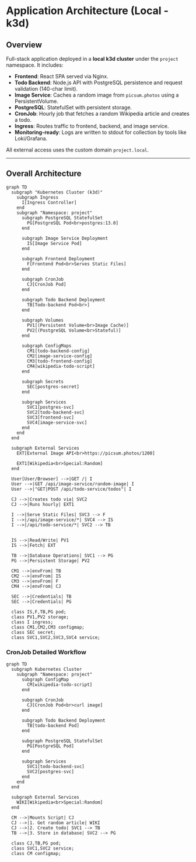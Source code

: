 # Application Architecture (Local - k3d)

## Overview

Full-stack application deployed in a **local k3d cluster** under the `project` namespace. It includes:

- **Frontend**: React SPA served via Nginx.
- **Todo Backend**: Node.js API with PostgreSQL persistence and request validation (140-char limit).
- **Image Service**: Caches a random image from `picsum.photos` using a PersistentVolume.
- **PostgreSQL**: StatefulSet with persistent storage.
- **CronJob**: Hourly job that fetches a random Wikipedia article and creates a todo.
- **Ingress**: Routes traffic to frontend, backend, and image service.
- **Monitoring-ready**: Logs are written to stdout for collection by tools like Loki/Grafana.

All external access uses the custom domain `project.local`.

---

## Overall Architecture

```mermaid
graph TD
  subgraph "Kubernetes Cluster (k3d)"
    subgraph Ingress
      I[Ingress Controller]
    end
    subgraph "Namespace: project"
      subgraph PostgreSQL StatefulSet
        PG[PostgreSQL Pod<br>postgres:13.0]
      end

      subgraph Image Service Deployment
        IS[Image Service Pod]
      end

      subgraph Frontend Deployment
        F[Frontend Pod<br>Serves Static Files]
      end

      subgraph CronJob
        CJ[CronJob Pod]
      end

      subgraph Todo Backend Deployment
        TB[Todo-backend Pod<br>]
      end

      subgraph Volumes
        PV1[(Persistent Volume<br>Image Cache)]
        PV2[(PostgreSQL Volume<br>Stateful)]
      end

      subgraph ConfigMaps
        CM1[todo-backend-config]
        CM2[image-service-config]
        CM3[todo-frontend-config]
        CM4[wikipedia-todo-script]
      end

      subgraph Secrets
        SEC[postgres-secret]
      end

      subgraph Services
        SVC1[postgres-svc]
        SVC2[todo-backend-svc]
        SVC3[frontend-svc]
        SVC4[image-service-svc]
      end
    end
  end

  subgraph External Services
    EXT[External Image API<br>https://picsum.photos/1200]

    EXT1[Wikipedia<br>Special:Random]
  end

  User[User/Browser] -->|GET /| I
  User -->|GET /api/image-service/random-image| I
  User -->|"GET|POST /api/todo-service/todos"| I

  CJ -->|Creates todo via| SVC2
  CJ -->|Runs hourly| EXT1

  I -->|Serve Static Files| SVC3 --> F
  I -->|/api/image-service/*| SVC4 --> IS
  I -->|/api/todo-service/*| SVC2 --> TB


  IS -->|Read/Write| PV1
  IS -->|Fetch| EXT

  TB -->|Database Operations| SVC1 --> PG
  PG -->|Persistent Storage| PV2

  CM1 -->|envFrom| TB
  CM2 -->|envFrom| IS
  CM3 -->|envFrom| F
  CM4 -->|envFrom| CJ
  
  SEC -->|Credentials| TB
  SEC -->|Credentials| PG

  class IS,F,TB,PG pod;
  class PV1,PV2 storage;
  class I ingress;
  class CM1,CM2,CM3 configmap;
  class SEC secret;
  class SVC1,SVC2,SVC3,SVC4 service;
```

### CronJob Detailed Workflow

```mermaid
graph TD
  subgraph Kubernetes Cluster
    subgraph "Namespace: project"
      subgraph ConfigMap
        CM[wikipedia-todo-script]
      end
      
      subgraph CronJob
        CJ[CronJob Pod<br>curl image]
      end
      
      subgraph Todo Backend Deployment
        TB[todo-backend Pod]
      end
      
      subgraph PostgreSQL StatefulSet
        PG[PostgreSQL Pod]
      end

      subgraph Services
        SVC1[todo-backend-svc]
        SVC2[postgres-svc]
      end
    end
  end

  subgraph External Services
    WIKI[Wikipedia<br>Special:Random]
  end

  CM -->|Mounts Script| CJ
  CJ -->|1. Get random article| WIKI
  CJ -->|2. Create todo| SVC1 --> TB
  TB -->|3. Store in database| SVC2 --> PG

  class CJ,TB,PG pod;
  class SVC1,SVC2 service;
  class CM configmap;
```
